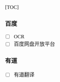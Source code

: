 <span  style="font-family: Simsun,serif; font-size: 17px; ">

[TOC]

### 百度

- [ ] OCR
- [ ] 百度网盘开放平台

### 有道

- [ ] 有道翻译

</span>